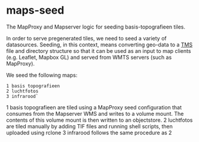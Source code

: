 # maps-seed

The MapProxy and Mapserver logic for seeding basis-topografieen tiles.

In order to serve pregenerated tiles, we need to seed a variety of datasources.
Seeding, in this context, means converting geo-data to a [TMS](https://en.wikipedia.org/wiki/Tile_Map_Service) file and directory structure so that it can be used as an input to map clients (e.g.  Leaflet, Mapbox GL) and served from WMTS servers (such as MapProxy).

We seed the following maps:

    1 basis topografieen
    2 luchtfotos
    3 infrarood`

1 basis topografieen are tiled using a MapProxy seed configuration that consumes from the Mapserver WMS and writes to a volume mount. The contents of this volume mount is then written to an objectstore.
2 luchtfotos are tiled manually by adding TIF files and running shell scripts, then uploaded using rclone
3 infrarood follows the same procedure as 2
